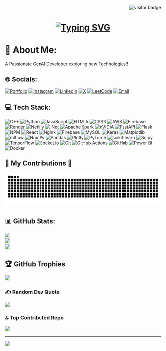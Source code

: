 <!-- Visitor Counter (Top Right Corner) -->
<p align="right">
  <img src="https://komarev.com/ghpvc/?username=adarshukla3005&label=Visitors&color=0e75b6&style=flat" alt="visitor badge"/>
</p>

<!-- Header Section -->
<h1 align="center">
  <a href="https://git.io/typing-svg">
    <img src="https://readme-typing-svg.herokuapp.com?font=Righteous&size=35&center=true&vCenter=true&width=500&height=70&duration=4000&lines=Hi+There!+👋;+I'm+Adarsh+Shukla!;+GenAI+Enthusiast+and+Engineer" alt="Typing SVG" />
  </a>
</h1>

# 💫 About Me:
A Passionate GenAI Developer exploring new Technologies!!


## 🌐 Socials:
[![Portfolio](https://img.shields.io/badge/Portfolio-%23000000.svg?logo=About.me&logoColor=white)](https://adarshukla.netlify.app/)
[![Instagram](https://img.shields.io/badge/Instagram-%23E4405F.svg?logo=instagram&logoColor=white)](https://instagram.com/adarsh_shukla30)
[![LinkedIn](https://img.shields.io/badge/LinkedIn-%230077B5.svg?logo=linkedin&logoColor=white)](https://linkedin.com/in/adarsh-shukla30)
[![X](https://img.shields.io/badge/X-%23000000.svg?logo=x&logoColor=white)](https://x.com/AdarshSh30)
[![LeetCode](https://img.shields.io/badge/Leetcode-000100?logo=Leetcode&logoColor=random)](https://leetcode.com/u/godzilla30/)
[![Email](https://img.shields.io/badge/Email-D14836?logo=gmail&logoColor=white)](mailto:adarshukla3005@gmail.com)

## 💻 Tech Stack:
![C++](https://img.shields.io/badge/c++-%2300599C.svg?style=plastic&logo=c%2B%2B&logoColor=white) ![Python](https://img.shields.io/badge/python-3670A0?style=plastic&logo=python&logoColor=ffdd54) ![JavaScript](https://img.shields.io/badge/javascript-%23323330.svg?style=plastic&logo=javascript&logoColor=%23F7DF1E) ![HTML5](https://img.shields.io/badge/html5-%23E34F26.svg?style=plastic&logo=html5&logoColor=white) ![CSS3](https://img.shields.io/badge/css3-%231572B6.svg?style=plastic&logo=css3&logoColor=white) ![AWS](https://img.shields.io/badge/AWS-%23FF9900.svg?style=plastic&logo=amazon-aws&logoColor=white) ![Firebase](https://img.shields.io/badge/firebase-%23039BE5.svg?style=plastic&logo=firebase) ![Render](https://img.shields.io/badge/Render-%46E3B7.svg?style=plastic&logo=render&logoColor=white) ![Netlify](https://img.shields.io/badge/netlify-%23000000.svg?style=plastic&logo=netlify&logoColor=#00C7B7) ![.Net](https://img.shields.io/badge/.NET-5C2D91?style=plastic&logo=.net&logoColor=white) ![Apache Spark](https://img.shields.io/badge/Apache%20Spark-FDEE21?style=plastic&logo=apachespark&logoColor=black) ![nVIDIA](https://img.shields.io/badge/cuda-000000.svg?style=plastic&logo=nVIDIA&logoColor=green) ![FastAPI](https://img.shields.io/badge/FastAPI-005571?style=plastic&logo=fastapi) ![Flask](https://img.shields.io/badge/flask-%23000.svg?style=plastic&logo=flask&logoColor=white) ![NPM](https://img.shields.io/badge/NPM-%23CB3837.svg?style=plastic&logo=npm&logoColor=white) ![React](https://img.shields.io/badge/react-%2320232a.svg?style=plastic&logo=react&logoColor=%2361DAFB) ![Nginx](https://img.shields.io/badge/nginx-%23009639.svg?style=plastic&logo=nginx&logoColor=white) ![Firebase](https://img.shields.io/badge/firebase-a08021?style=plastic&logo=firebase&logoColor=ffcd34) ![MySQL](https://img.shields.io/badge/mysql-4479A1.svg?style=plastic&logo=mysql&logoColor=white) ![Keras](https://img.shields.io/badge/Keras-%23D00000.svg?style=plastic&logo=Keras&logoColor=white) ![Matplotlib](https://img.shields.io/badge/Matplotlib-%23ffffff.svg?style=plastic&logo=Matplotlib&logoColor=black) ![mlflow](https://img.shields.io/badge/mlflow-%23d9ead3.svg?style=plastic&logo=numpy&logoColor=blue) ![NumPy](https://img.shields.io/badge/numpy-%23013243.svg?style=plastic&logo=numpy&logoColor=white) ![Pandas](https://img.shields.io/badge/pandas-%23150458.svg?style=plastic&logo=pandas&logoColor=white) ![Plotly](https://img.shields.io/badge/Plotly-%233F4F75.svg?style=plastic&logo=plotly&logoColor=white) ![PyTorch](https://img.shields.io/badge/PyTorch-%23EE4C2C.svg?style=plastic&logo=PyTorch&logoColor=white) ![scikit-learn](https://img.shields.io/badge/scikit--learn-%23F7931E.svg?style=plastic&logo=scikit-learn&logoColor=white) ![Scipy](https://img.shields.io/badge/SciPy-%230C55A5.svg?style=plastic&logo=scipy&logoColor=%white) ![TensorFlow](https://img.shields.io/badge/TensorFlow-%23FF6F00.svg?style=plastic&logo=TensorFlow&logoColor=white) ![Socket.io](https://img.shields.io/badge/Socket.io-black?style=plastic&logo=socket.io&badgeColor=010101) ![Git](https://img.shields.io/badge/git-%23F05033.svg?style=plastic&logo=git&logoColor=white) ![GitHub Actions](https://img.shields.io/badge/github%20actions-%232671E5.svg?style=plastic&logo=githubactions&logoColor=white) ![GitHub](https://img.shields.io/badge/github-%23121011.svg?style=plastic&logo=github&logoColor=white) ![Power Bi](https://img.shields.io/badge/power_bi-F2C811?style=plastic&logo=powerbi&logoColor=black) ![Docker](https://img.shields.io/badge/docker-%230db7ed.svg?style=plastic&logo=docker&logoColor=white) 


## 🐍 My Contributions 🐍</h2>
  <img alt="snake eating my contributions" src="https://raw.githubusercontent.com/adarshukla3005/adarshukla3005/output/github-contribution-grid-snake.svg" />


## 📊 GitHub Stats:
![](https://github-readme-stats.vercel.app/api?username=adarshukla3005&theme=gruvbox&hide_border=false&include_all_commits=true&count_private=false)<br/>
![](https://nirzak-streak-stats.vercel.app/?user=adarshukla3005&theme=gruvbox&hide_border=false)<br/>
![](https://github-readme-stats.vercel.app/api/top-langs/?username=adarshukla3005&theme=gruvbox&hide_border=false&include_all_commits=true&count_private=false&layout=compact)

## 🏆 GitHub Trophies
![](https://github-profile-trophy.vercel.app/?username=adarshukla3005&theme=radical&no-frame=false&no-bg=false&margin-w=4)

### ✍️ Random Dev Quote
![](https://quotes-github-readme.vercel.app/api?type=horizontal&theme=radical)

### 🔝 Top Contributed Repo
![](https://github-contributor-stats.vercel.app/api?username=adarshukla3005&limit=5&theme=dark&combine_all_yearly_contributions=true)

---
[![](https://visitcount.itsvg.in/api?id=adarshukla3005&icon=0&color=0)](https://visitcount.itsvg.in)

<!-- Proudly created with GPRM ( https://gprm.itsvg.in ) -->
